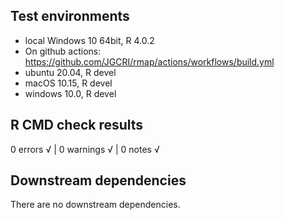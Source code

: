## Test environments
* local Windows 10 64bit, R 4.0.2 
* On github actions: https://github.com/JGCRI/rmap/actions/workflows/build.yml
* ubuntu 20.04, R devel
* macOS 10.15, R devel
* windows 10.0, R devel

## R CMD check results
0 errors √ | 0 warnings √ | 0 notes √

## Downstream dependencies
There are no downstream dependencies.
